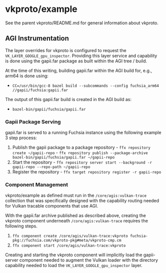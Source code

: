 # vkproto/example

See the parent vkproto/README.md for general information about vkproto.

## AGI Instrumentation

The layer overrides for vkproto is configured to request the
`VK_LAYER_GOOGLE_gpu_inspector`.  Providing this layer service and
capability is done using the gapii.far package as built within the
AGI tree / build.

At the time of this writing, building gapii.far within the AGI build
for, e.g., arm64 is done using:

  - `CC=/usr/bin/gcc-8 bazel build --subcommands --config fuchsia_arm64 //gapii/fuchsia:gapii.far`

The output of this gapii.far build is created in the AGI build as:

  - `bazel-bin/gapii/fuchsia/gapii.far`

### Gapii Package Serving

gapii.far is served to a running Fuchsia instance using the following example
3 step process:

  1. Publish the gapii package to a package repository
    - `ffx repository create ~/gapii-repo`
    - `ffx repository publish --package-archive bazel-bin/gapii/fuchsia/gapii.far ~/gapii-repo`
  2. Start the repository
    - `ffx repository server start --background -r gapii-repo --repo-path ~/gapii-repo`
  3. Register the repository
    - `ffx target repository register -r gapii-repo`

### Component Management

vkproto/example as defined must run in the `/core/agis:vulkan-trace`
collection that was specifically designed with the capability routing
needed for Vulkan tracable components that use AGI.

With the gapii.far archive published as described above, creating the
vkproto component underneath `/core/agis:vulkan-trace` requires the
following steps.

  1. `ffx component create /core/agis/vulkan-trace:vkproto fuchsia-pkg://fuchsia.com/vkproto-pkg#meta/vkproto-cmp.cm`
  2. `ffx component start /core/agis/vulkan-trace:vkproto`

Creating and starting the vkproto component will implicitly load the
gapii-server component needed to augment the Vulkan loader with the
directory capability needed to load the `VK_LAYER_GOOGLE_gpu_inspector` layer.
